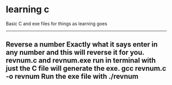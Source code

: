 # learning c
Basic C and exe files for things as learning goes 

----------------------------
Reverse a number
Exactly what it says enter in any number and this will reverse it for you. 
revnum.c and revnum.exe 
run in terminal with just the C file will generate the exe.
gcc revnum.c -o revnum 
Run the exe file with 
./revnum 
----------------------------

